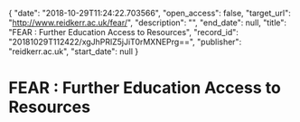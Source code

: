 {
  "date": "2018-10-29T11:24:22.703566", 
  "open_access": false, 
  "target_url": "http://www.reidkerr.ac.uk/fear/", 
  "description": "", 
  "end_date": null, 
  "title": "FEAR : Further Education Access to Resources", 
  "record_id": "20181029T112422/xgJhPRlZ5jJiT0rMXNEPrg==", 
  "publisher": "reidkerr.ac.uk", 
  "start_date": null
}

# FEAR : Further Education Access to Resources


